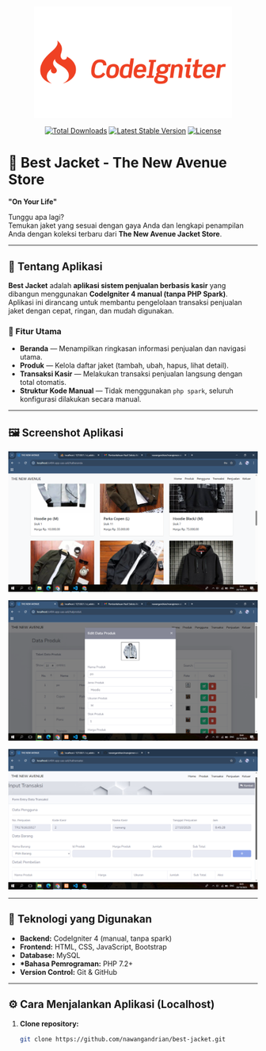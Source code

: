 <p align="center">
  <a href="https://codeigniter.com" target="_blank">
    <img src="public/screenshots/ci4.png" width="400" alt="CodeIgniter Logo">
  </a>
</p>

<p align="center">
  <a href="https://packagist.org/packages/codeigniter4/framework"><img src="https://img.shields.io/packagist/dt/codeigniter4/framework" alt="Total Downloads"></a>
  <a href="https://packagist.org/packages/codeigniter4/framework"><img src="https://img.shields.io/packagist/v/codeigniter4/framework" alt="Latest Stable Version"></a>
  <a href="https://opensource.org/licenses/MIT"><img src="https://img.shields.io/badge/license-MIT-blue.svg" alt="License"></a>
</p>

# 🧥 Best Jacket - The New Avenue Store

**"On Your Life"**

Tunggu apa lagi?  
Temukan jaket yang sesuai dengan gaya Anda dan lengkapi penampilan Anda dengan koleksi terbaru dari **The New Avenue Jacket Store**.

---

## 🛒 Tentang Aplikasi

**Best Jacket** adalah **aplikasi sistem penjualan berbasis kasir** yang dibangun menggunakan **CodeIgniter 4 manual (tanpa PHP Spark)**.  
Aplikasi ini dirancang untuk membantu pengelolaan transaksi penjualan jaket dengan cepat, ringan, dan mudah digunakan.

### 🔧 Fitur Utama

- **Beranda** — Menampilkan ringkasan informasi penjualan dan navigasi utama.
- **Produk** — Kelola daftar jaket (tambah, ubah, hapus, lihat detail).
- **Transaksi Kasir** — Melakukan transaksi penjualan langsung dengan total otomatis.
- **Struktur Kode Manual** — Tidak menggunakan `php spark`, seluruh konfigurasi dilakukan secara manual.

---

## 🖼️ Screenshot Aplikasi

<p align="center">
  <img src="public/screenshots/home.png" width="600" alt="Halaman Beranda">
</p>

<p align="center">
  <img src="public/screenshots/produk.png" width="600" alt="Halaman Produk">
</p>

<p align="center">
  <img src="public/screenshots/transaksi.png" width="600" alt="Halaman Transaksi Kasir">
</p>

---

## 🧰 Teknologi yang Digunakan

- **Backend:** CodeIgniter 4 (manual, tanpa spark)
- **Frontend:** HTML, CSS, JavaScript, Bootstrap
- **Database:** MySQL
- **\*Bahasa Pemrograman:** PHP 7.2+
- **Version Control:** Git & GitHub

---

## ⚙️ Cara Menjalankan Aplikasi (Localhost)

1. **Clone repository:**
   ```bash
   git clone https://github.com/nawangandrian/best-jacket.git
   ```
